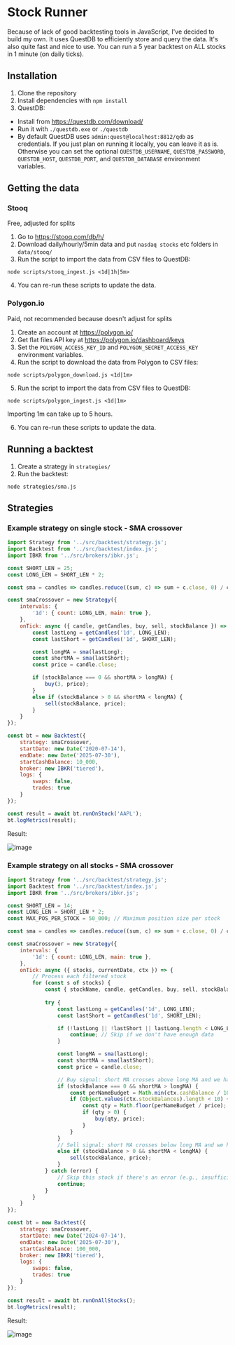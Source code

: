 # Stock Runner
Because of lack of good backtesting tools in JavaScript, I've decided to build my own.
It uses QuestDB to efficiently store and query the data.
It's also quite fast and nice to use. You can run a 5 year backtest on ALL stocks in 1 minute (on daily ticks).

## Installation
1. Clone the repository
2. Install dependencies with `npm install`
3. QuestDB:
- Install from https://questdb.com/download/
- Run it with `./questdb.exe` or `./questdb`
- By default QuestDB uses `admin:quest@localhost:8812/qdb` as credentials. If you just plan on running it locally, you can leave it as is. Otherwise you can set the optional `QUESTDB_USERNAME`, `QUESTDB_PASSWORD`, `QUESTDB_HOST`, `QUESTDB_PORT`, and `QUESTDB_DATABASE` environment variables.

## Getting the data

### Stooq
Free, adjusted for splits
1. Go to https://stooq.com/db/h/
2. Download daily/hourly/5min data and put `nasdaq stocks` etc folders in `data/stooq/`
3. Run the script to import the data from CSV files to QuestDB:
```
node scripts/stooq_ingest.js <1d|1h|5m>
```
  
4. You can re-run these scripts to update the data.

### Polygon.io
Paid, not recommended because doesn't adjust for splits
1. Create an account at https://polygon.io/
2. Get flat files API key at https://polygon.io/dashboard/keys
3. Set the `POLYGON_ACCESS_KEY_ID` and `POLYGON_SECRET_ACCESS_KEY` environment variables.
4. Run the script to download the data from Polygon to CSV files:
```
node scripts/polygon_download.js <1d|1m>
```
5. Run the script to import the data from CSV files to QuestDB:
```
node scripts/polygon_ingest.js <1d|1m>
```
Importing 1m can take up to 5 hours.  
  
6. You can re-run these scripts to update the data.

## Running a backtest
1. Create a strategy in `strategies/`
2. Run the backtest:
```
node strategies/sma.js
```

## Strategies

### Example strategy on single stock - SMA crossover
```js
import Strategy from '../src/backtest/strategy.js';
import Backtest from '../src/backtest/index.js';
import IBKR from '../src/brokers/ibkr.js';

const SHORT_LEN = 25;
const LONG_LEN = SHORT_LEN * 2;

const sma = candles => candles.reduce((sum, c) => sum + c.close, 0) / candles.length;

const smaCrossover = new Strategy({
    intervals: {
        '1d': { count: LONG_LEN, main: true },
    },
    onTick: async ({ candle, getCandles, buy, sell, stockBalance }) => {
        const lastLong = getCandles('1d', LONG_LEN);
        const lastShort = getCandles('1d', SHORT_LEN);

        const longMA = sma(lastLong);
        const shortMA = sma(lastShort);
        const price = candle.close;

        if (stockBalance === 0 && shortMA > longMA) {
            buy(3, price);
        }
        else if (stockBalance > 0 && shortMA < longMA) {
            sell(stockBalance, price);
        }
    }
});

const bt = new Backtest({
    strategy: smaCrossover,
    startDate: new Date('2020-07-14'),
    endDate: new Date('2025-07-30'),
    startCashBalance: 10_000,
    broker: new IBKR('tiered'),
    logs: {
        swaps: false,
        trades: true
    }
});

const result = await bt.runOnStock('AAPL');
bt.logMetrics(result);
```
Result:  
  
![image](https://lune.dimden.dev/9157964b4648.png) 

### Example strategy on all stocks - SMA crossover
```js
import Strategy from '../src/backtest/strategy.js';
import Backtest from '../src/backtest/index.js';
import IBKR from '../src/brokers/ibkr.js';

const SHORT_LEN = 14;
const LONG_LEN = SHORT_LEN * 2;
const MAX_POS_PER_STOCK = 50_000; // Maximum position size per stock

const sma = candles => candles.reduce((sum, c) => sum + c.close, 0) / candles.length;

const smaCrossover = new Strategy({
    intervals: {
        '1d': { count: LONG_LEN, main: true },
    },
    onTick: async ({ stocks, currentDate, ctx }) => {
        // Process each filtered stock
        for (const s of stocks) {
            const { stockName, candle, getCandles, buy, sell, stockBalance } = s;
            
            try {
                const lastLong = getCandles('1d', LONG_LEN);
                const lastShort = getCandles('1d', SHORT_LEN);

                if (!lastLong || !lastShort || lastLong.length < LONG_LEN || lastShort.length < SHORT_LEN) {
                    continue; // Skip if we don't have enough data
                }

                const longMA = sma(lastLong);
                const shortMA = sma(lastShort);
                const price = candle.close;

                // Buy signal: short MA crosses above long MA and we have no position
                if (stockBalance === 0 && shortMA > longMA) {
                    const perNameBudget = Math.min(ctx.cashBalance / 10, MAX_POS_PER_STOCK); // Divide cash among up to 10 positions
                    if (Object.values(ctx.stockBalances).length < 10) {
                        const qty = Math.floor(perNameBudget / price);
                        if (qty > 0) {
                            buy(qty, price);
                        }
                    }
                }
                // Sell signal: short MA crosses below long MA and we have a position
                else if (stockBalance > 0 && shortMA < longMA) {
                    sell(stockBalance, price);
                }
            } catch (error) {
                // Skip this stock if there's an error (e.g., insufficient data)
                continue;
            }
        }
    }
});

const bt = new Backtest({
    strategy: smaCrossover,
    startDate: new Date('2024-07-14'),
    endDate: new Date('2025-07-30'),
    startCashBalance: 100_000,
    broker: new IBKR('tiered'),
    logs: {
        swaps: false,
        trades: true
    }
});

const result = await bt.runOnAllStocks();
bt.logMetrics(result);
```
Result:  
  
![image](https://lune.dimden.dev/c78c2e502eeb.png) 